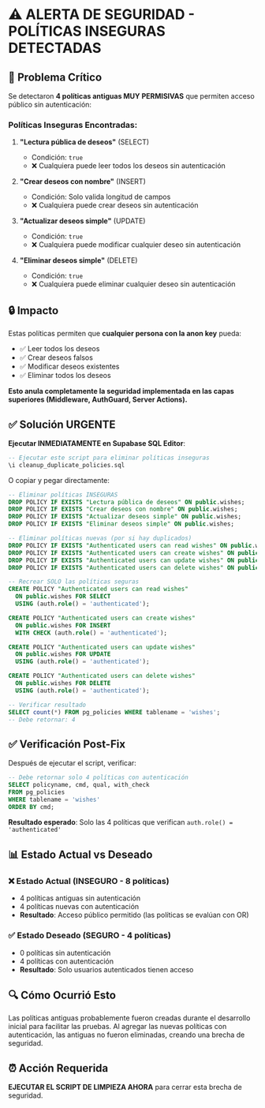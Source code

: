 # ⚠️ ALERTA DE SEGURIDAD - POLÍTICAS INSEGURAS DETECTADAS

## 🚨 Problema Crítico

Se detectaron **4 políticas antiguas MUY PERMISIVAS** que permiten acceso público sin autenticación:

### Políticas Inseguras Encontradas:

1. **"Lectura pública de deseos"** (SELECT)
   - Condición: `true` 
   - ❌ Cualquiera puede leer todos los deseos sin autenticación

2. **"Crear deseos con nombre"** (INSERT)
   - Condición: Solo valida longitud de campos
   - ❌ Cualquiera puede crear deseos sin autenticación

3. **"Actualizar deseos simple"** (UPDATE)
   - Condición: `true`
   - ❌ Cualquiera puede modificar cualquier deseo sin autenticación

4. **"Eliminar deseos simple"** (DELETE)
   - Condición: `true`
   - ❌ Cualquiera puede eliminar cualquier deseo sin autenticación

## 🔒 Impacto

Estas políticas permiten que **cualquier persona con la anon key** pueda:
- ✅ Leer todos los deseos
- ✅ Crear deseos falsos
- ✅ Modificar deseos existentes
- ✅ Eliminar todos los deseos

**Esto anula completamente la seguridad implementada en las capas superiores (Middleware, AuthGuard, Server Actions).**

## ✅ Solución URGENTE

**Ejecutar INMEDIATAMENTE en Supabase SQL Editor**:

```sql
-- Ejecutar este script para eliminar políticas inseguras
\i cleanup_duplicate_policies.sql
```

O copiar y pegar directamente:

```sql
-- Eliminar políticas INSEGURAS
DROP POLICY IF EXISTS "Lectura pública de deseos" ON public.wishes;
DROP POLICY IF EXISTS "Crear deseos con nombre" ON public.wishes;
DROP POLICY IF EXISTS "Actualizar deseos simple" ON public.wishes;
DROP POLICY IF EXISTS "Eliminar deseos simple" ON public.wishes;

-- Eliminar políticas nuevas (por si hay duplicados)
DROP POLICY IF EXISTS "Authenticated users can read wishes" ON public.wishes;
DROP POLICY IF EXISTS "Authenticated users can create wishes" ON public.wishes;
DROP POLICY IF EXISTS "Authenticated users can update wishes" ON public.wishes;
DROP POLICY IF EXISTS "Authenticated users can delete wishes" ON public.wishes;

-- Recrear SOLO las políticas seguras
CREATE POLICY "Authenticated users can read wishes"
  ON public.wishes FOR SELECT
  USING (auth.role() = 'authenticated');

CREATE POLICY "Authenticated users can create wishes"
  ON public.wishes FOR INSERT
  WITH CHECK (auth.role() = 'authenticated');

CREATE POLICY "Authenticated users can update wishes"
  ON public.wishes FOR UPDATE
  USING (auth.role() = 'authenticated');

CREATE POLICY "Authenticated users can delete wishes"
  ON public.wishes FOR DELETE
  USING (auth.role() = 'authenticated');

-- Verificar resultado
SELECT count(*) FROM pg_policies WHERE tablename = 'wishes';
-- Debe retornar: 4
```

## ✅ Verificación Post-Fix

Después de ejecutar el script, verificar:

```sql
-- Debe retornar solo 4 políticas con autenticación
SELECT policyname, cmd, qual, with_check
FROM pg_policies 
WHERE tablename = 'wishes'
ORDER BY cmd;
```

**Resultado esperado**: Solo las 4 políticas que verifican `auth.role() = 'authenticated'`

## 📊 Estado Actual vs Deseado

### ❌ Estado Actual (INSEGURO - 8 políticas)
- 4 políticas antiguas sin autenticación
- 4 políticas nuevas con autenticación
- **Resultado**: Acceso público permitido (las políticas se evalúan con OR)

### ✅ Estado Deseado (SEGURO - 4 políticas)
- 0 políticas sin autenticación
- 4 políticas con autenticación
- **Resultado**: Solo usuarios autenticados tienen acceso

## 🔍 Cómo Ocurrió Esto

Las políticas antiguas probablemente fueron creadas durante el desarrollo inicial para facilitar las pruebas. Al agregar las nuevas políticas con autenticación, las antiguas no fueron eliminadas, creando una brecha de seguridad.

## ⏰ Acción Requerida

**EJECUTAR EL SCRIPT DE LIMPIEZA AHORA** para cerrar esta brecha de seguridad.
